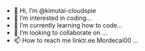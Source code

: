 - 👋 Hi, I’m @kimutai-cloudspie
- 👀 I’m interested in coding...
- 🌱 I’m currently learning how to code...
- 💞️ I’m looking to collaborate on ...
- 📫 How to reach me linktr.ee.Mordecai00 ...

<!---
kimutai-cloudspie/kimutai-cloudspie is a ✨ special ✨ repository because its `README.md` (this file) appears on your GitHub profile.
You can click the Preview link to take a look at your changes.
--->
